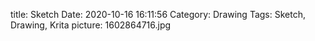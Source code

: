 title: Sketch
Date: 2020-10-16 16:11:56
Category: Drawing
Tags: Sketch, Drawing, Krita
picture: 1602864716.jpg

